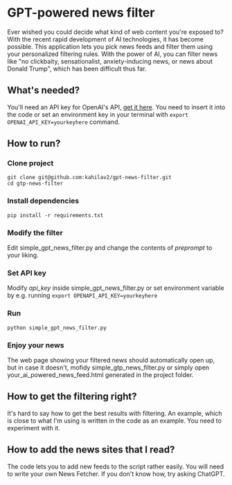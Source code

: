 # GPT-powered news filter

Ever wished you could decide what kind of web content you're exposed to? With the recent rapid development of AI technologies, it has become possible. This application lets you pick news feeds and filter them using your personalized filtering rules. With the power of AI, you can filter news like "no clickbaity, sensationalist, anxiety-inducing news, or news about Donald Trump", which has been difficult thus far.

## What's needed?

You'll need an API key for OpenAI's API, [get it here](https://platform.openai.com/overview). You need to insert it into the code or set an environment key in your terminal with `export OPENAI_API_KEY=yourkeyhere` command.

## How to run?

### Clone project
```
git clone git@github.com:kahilav2/gpt-news-filter.git
cd gtp-news-filter
```

### Install dependencies
`pip install -r requirements.txt`

### Modify the filter
Edit simple_gpt_news_filter.py and change the contents of *preprompt* to your liking. 

### Set API key
Modify *api_key* inside simple_gpt_news_filter.py or set environment variable by e.g. running
`export OPENAPI_API_KEY=yourkeyhere`

### Run
`python simple_gpt_news_filter.py`

### Enjoy your news
The web page showing your filtered news should automatically open up, but in case it doesn't, mofidy simple_gtp_news_filter.py or simply open your_ai_powered_news_feed.html generated in the project folder.

## How to get the filtering right?
It's hard to say how to get the best results with filtering. An example, which is close to what I'm using is written in the code as an example. You need to experiment with it.

## How to add the news sites that I read?
The code lets you to add new feeds to the script rather easily. You will need to write your own News Fetcher. If you don't know how, try asking ChatGPT. 
